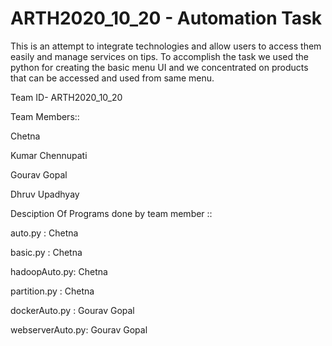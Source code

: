 # ARTH2020_10_20 - Automation Task
This is an attempt to integrate technologies and allow users to access them easily and manage services on tips.
To accomplish the task we used the python for creating the basic menu UI and we concentrated on products that can be accessed and used from same menu. 

Team ID- ARTH2020_10_20 


Team Members::

Chetna 

Kumar Chennupati

Gourav Gopal

Dhruv Upadhyay

Desciption Of Programs done by team member ::

auto.py     :  Chetna

basic.py    :  Chetna

hadoopAuto.py:  Chetna

partition.py :  Chetna

dockerAuto.py :  Gourav Gopal

webserverAuto.py: Gourav Gopal
